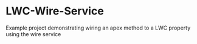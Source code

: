 # LWC-Wire-Service
Example project demonstrating wiring an apex method to a LWC property using the wire service
